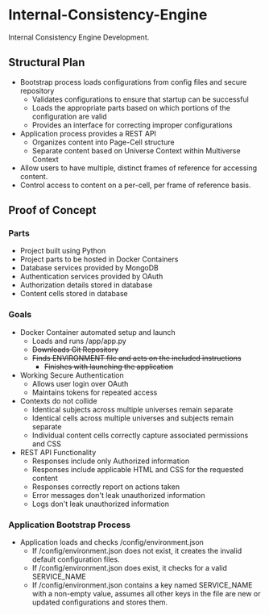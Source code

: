 # Internal-Consistency-Engine
Internal Consistency Engine Development.

## Structural Plan
* Bootstrap process loads configurations from config files and secure repository
  * Validates configurations to ensure that startup can be successful
  * Loads the appropriate parts based on which portions of the configuration are valid
  * Provides an interface for correcting improper configurations
* Application process provides a REST API
  * Organizes content into Page-Cell structure
  * Separate content based on Universe Context within Multiverse Context
* Allow users to have multiple, distinct frames of reference for accessing content.
* Control access to content on a per-cell, per frame of reference basis.

## Proof of Concept 
### Parts
* Project built using Python
* Project parts to be hosted in Docker Containers
* Database services provided by MongoDB
* Authentication services provided by OAuth
* Authorization details stored in database
* Content cells stored in database

### Goals
* Docker Container automated setup and launch
	* Loads and runs /app/app.py
	* ~~Downloads Git Repository~~
	* ~~Finds ENVIRONMENT file and acts on the included instructions~~
		* ~~Finishes with launching the application~~
* Working Secure Authentication
	* Allows user login over OAuth
	* Maintains tokens for repeated access
* Contexts do not collide
	* Identical subjects across multiple universes remain separate
	* Identical cells across multiple universes and subjects remain separate
	* Individual content cells correctly capture associated permissions and CSS
* REST API Functionality
	* Responses include only Authorized information
	* Responses include applicable HTML and CSS for the requested content
	* Responses correctly report on actions taken
	* Error messages don't leak unauthorized information
	* Logs don't leak unauthorized information

### Application Bootstrap Process
* Application loads and checks /config/environment.json
	* If /config/environment.json does not exist, it creates the invalid default configuration files.
	* If /config/environment.json does exist, it checks for a valid SERVICE_NAME
	* If /config/environment.json contains a key named SERVICE_NAME with a non-empty value, assumes all other keys in the file are new or updated configurations and stores them.
